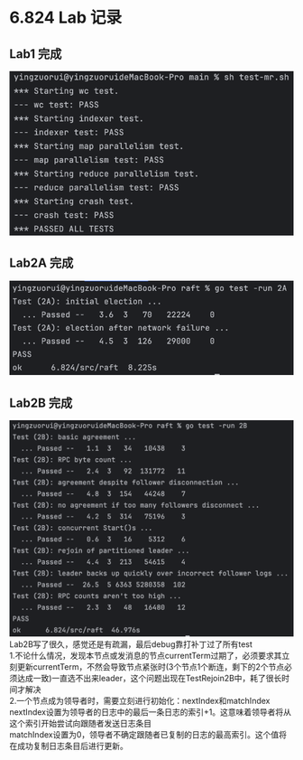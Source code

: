 6.824 Lab 记录
====
Lab1 完成
------- 
![image](./pic/Lab1.png)

Lab2A 完成
-------
![image](./pic/Lab2A.png)

Lab2B 完成
-------
![image](./pic/Lab2B.png)
Lab2B写了很久，感觉还是有疏漏，最后debug靠打补丁过了所有test<br>
1.不论什么情况，发现本节点或发消息的节点currentTerm过期了，必须要求其立刻更新currentTerm，不然会导致节点紧张时(3个节点1个断连，剩下的2个节点必须达成一致)一直选不出来leader，这个问题出现在TestRejoin2B中，耗了很长时间才解决<br>
2.一个节点成为领导者时，需要立刻进行初始化：nextIndex和matchIndex<br>
nextIndex设置为领导者的日志中的最后一条日志的索引+1。这意味着领导者将从这个索引开始尝试向跟随者发送日志条目<br>
matchIndex设置为0，领导者不确定跟随者已复制的日志的最高索引。这个值将在成功复制日志条目后进行更新。
